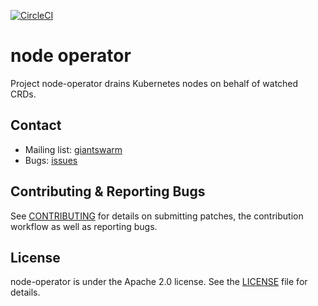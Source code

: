 [![CircleCI](https://circleci.com/gh/giantswarm/node-operator.svg?&style=shield&circle-token=32ab58d8225896a5c1cf27c57f1b2481a60b2e3e)](https://circleci.com/gh/giantswarm/node-operator)

# node operator

Project node-operator drains Kubernetes nodes on behalf of watched CRDs.

## Contact

- Mailing list: [giantswarm](https://groups.google.com/forum/!forum/giantswarm)
- Bugs: [issues](https://github.com/giantswarm/node-operator/issues)

## Contributing & Reporting Bugs

See [CONTRIBUTING](/giantswarm/node-operator/blob/master/.github/CONTRIBUTING.md) for details on submitting patches, the contribution workflow as well as reporting bugs.

## License

node-operator is under the Apache 2.0 license. See the [LICENSE](/giantswarm/node-operator/blob/master/LICENSE) file for details.

